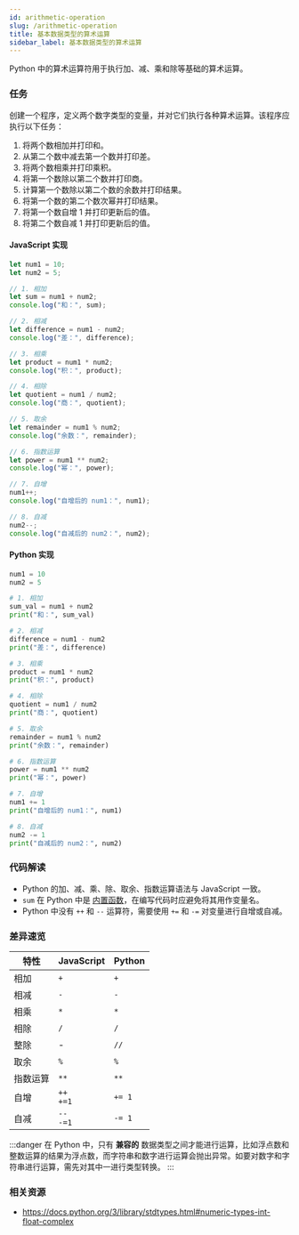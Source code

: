 ```yaml
---
id: arithmetic-operation
slug: /arithmetic-operation
title: 基本数据类型的算术运算
sidebar_label: 基本数据类型的算术运算
---
```


Python 中的算术运算符用于执行加、减、乘和除等基础的算术运算。

### 任务

创建一个程序，定义两个数字类型的变量，并对它们执行各种算术运算。该程序应执行以下任务：

1. 将两个数相加并打印和。
2. 从第二个数中减去第一个数并打印差。
3. 将两个数相乘并打印乘积。
4. 将第一个数除以第二个数并打印商。
5. 计算第一个数除以第二个数的余数并打印结果。
6. 将第一个数的第二个数次幂并打印结果。
7. 将第一个数自增 1 并打印更新后的值。
8. 将第二个数自减 1 并打印更新后的值。

#### JavaScript 实现
```javascript
let num1 = 10;
let num2 = 5;

// 1. 相加
let sum = num1 + num2;
console.log("和：", sum);

// 2. 相减
let difference = num1 - num2;
console.log("差：", difference);

// 3. 相乘
let product = num1 * num2;
console.log("积：", product);

// 4. 相除
let quotient = num1 / num2;
console.log("商：", quotient);

// 5. 取余
let remainder = num1 % num2;
console.log("余数：", remainder);

// 6. 指数运算
let power = num1 ** num2;
console.log("幂：", power);

// 7. 自增
num1++;
console.log("自增后的 num1：", num1);

// 8. 自减
num2--;
console.log("自减后的 num2：", num2);
```

#### Python 实现
```python
num1 = 10
num2 = 5

# 1. 相加
sum_val = num1 + num2
print("和：", sum_val)

# 2. 相减
difference = num1 - num2
print("差：", difference)

# 3. 相乘
product = num1 * num2
print("积：", product)

# 4. 相除
quotient = num1 / num2
print("商：", quotient)

# 5. 取余
remainder = num1 % num2
print("余数：", remainder)

# 6. 指数运算
power = num1 ** num2
print("幂：", power)

# 7. 自增
num1 += 1
print("自增后的 num1：", num1)

# 8. 自减
num2 -= 1
print("自减后的 num2：", num2)
```

### 代码解读
- Python 的加、减、乘、除、取余、指数运算语法与 JavaScript 一致。
- `sum` 在 Python 中是 [内置函数](https://docs.python.org/3/library/functions.html?highlight=sum#sum)，在编写代码时应避免将其用作变量名。
- Python 中没有 `++` 和 `--` 运算符，需要使用 `+=` 和 `-=` 对变量进行自增或自减。

### 差异速览

| 特性 | JavaScript | Python |
|---------|------------|--------|
| 相加 | `+` | `+` |
| 相减 | `-` | `-` |
| 相乘 | `*` | `*` |
| 相除 | `/` | `/` |
| 整除 | - | `//` |
| 取余 | `%` | `%` |
| 指数运算 | `**` | `**` |
| 自增 | `++` <br /> `+=1` | `+= 1` |
| 自减 | `--` <br/> `-=1` | `-= 1` |

:::danger
在 Python 中，只有 **兼容的** 数据类型之间才能进行运算，比如浮点数和整数运算的结果为浮点数，而字符串和数字进行运算会抛出异常。如要对数字和字符串进行运算，需先对其中一进行类型转换。
:::

### 相关资源

- https://docs.python.org/3/library/stdtypes.html#numeric-types-int-float-complex

